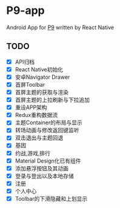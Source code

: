 # P9-app
Android App for [P9](http://psnine.com/) written by React Native

## TODO
- [x] API归档
- [x] React Native初始化
- [x] 安卓Navigator Drawer
- [x] 首屏Toolbar
- [x] 首屏主题的获取与渲染
- [x] 首屏主题的上拉刷新与下拉追加
- [x] 重设APP架构
- [x] Redux重构数据流
- [x] 主题Container的布局与显示
- [x] 转场动画与修改返回键监听
- [x] 双击退出与主题回退
- [x] 基因
- [x] 约战,游戏,排行
- [x] Material Design化已有组件
- [x] 添加悬浮按钮及其动画
- [x] 登录与登出以及本地存储
- [x] 注册
- [x] 个人中心
- [x] Toolbar的下滑隐藏和上划显示
